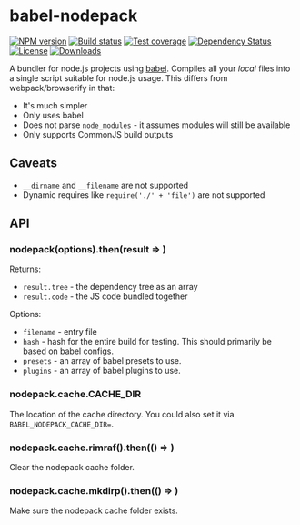 
# babel-nodepack

[![NPM version][npm-image]][npm-url]
[![Build status][travis-image]][travis-url]
[![Test coverage][codecov-image]][codecov-url]
[![Dependency Status][david-image]][david-url]
[![License][license-image]][license-url]
[![Downloads][downloads-image]][downloads-url]

A bundler for node.js projects using [babel](http://babeljs.io/).
Compiles all your _local_ files into a single script suitable for node.js usage.
This differs from webpack/browserify in that:

- It's much simpler
- Only uses babel
- Does not parse `node_modules` - it assumes modules will still be available
- Only supports CommonJS build outputs

## Caveats

- `__dirname` and `__filename` are not supported
- Dynamic requires like `require('./' + 'file')` are not supported

## API

### nodepack(options).then(result => )

Returns:

- `result.tree` - the dependency tree as an array
- `result.code` - the JS code bundled together

Options:

- `filename` - entry file
- `hash` - hash for the entire build for testing.
  This should primarily be based on babel configs.
- `presets` - an array of babel presets to use.
- `plugins` - an array of babel plugins to use.

### nodepack.cache.CACHE_DIR

The location of the cache directory.
You could also set it via `BABEL_NODEPACK_CACHE_DIR=`.

### nodepack.cache.rimraf().then(() => )

Clear the nodepack cache folder.

### nodepack.cache.mkdirp().then(() => )

Make sure the nodepack cache folder exists.

[npm-image]: https://img.shields.io/npm/v/babel-nodepack.svg?style=flat-square
[npm-url]: https://npmjs.org/package/babel-nodepack
[travis-image]: https://img.shields.io/travis/jonathanong/babel-nodepack.svg?style=flat-square
[travis-url]: https://travis-ci.org/jonathanong/babel-nodepack
[codecov-image]: https://img.shields.io/codecov/c/github/jonathanong/babel-nodepack/master.svg?style=flat-square
[codecov-url]: https://codecov.io/github/jonathanong/babel-nodepack
[david-image]: http://img.shields.io/david/jonathanong/babel-nodepack.svg?style=flat-square
[david-url]: https://david-dm.org/jonathanong/babel-nodepack
[license-image]: http://img.shields.io/npm/l/babel-nodepack.svg?style=flat-square
[license-url]: LICENSE
[downloads-image]: http://img.shields.io/npm/dm/babel-nodepack.svg?style=flat-square
[downloads-url]: https://npmjs.org/package/babel-nodepack
